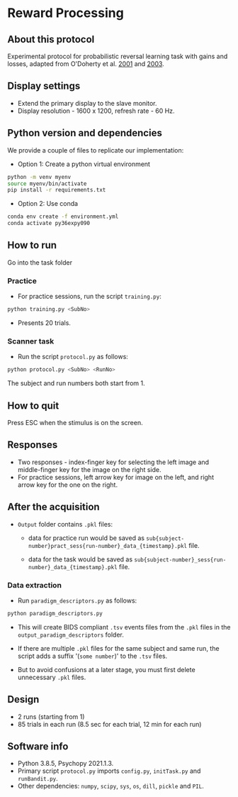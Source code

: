 # Reward Processing

## About this protocol

Experimental protocol for probabilistic reversal learning task with gains and losses, adapted from O'Doherty et al. [2001](https://doi.org/10.1038/82959) and [2003](https://doi.org/10.1523/JNEUROSCI.23-21-07931.2003).

## Display settings

* Extend the primary display to the slave monitor.
* Display resolution - 1600 x 1200, refresh rate - 60 Hz.

## Python version and dependencies

We provide a couple of files to replicate our implementation:

* Option 1: Create a python virtual environment

```bash
python -m venv myenv
source myenv/bin/activate
pip install -r requirements.txt
```

* Option 2: Use conda

```bash
conda env create -f environment.yml
conda activate py36expy090
```

## How to run

Go into the task folder

### Practice

* For practice sessions, run the script `training.py`:

```bash
python training.py <SubNo>
```

* Presents 20 trials.

### Scanner task

* Run the script `protocol.py` as follows:

```bash
python protocol.py <SubNo> <RunNo>
```

The subject and run numbers both start from 1.

## How to quit

Press ESC when the stimulus is on the screen.

## Responses

* Two responses - index-finger key for selecting the left image and middle-finger key for the image on the right side.
* For practice sessions, left arrow key for image on the left, and right arrow key for the one on the right.

## After the acquisition

* `Output` folder contains `.pkl` files:

    * data for practice run would be saved as `sub{subject-number}pract_sess{run-number}_data_{timestamp}.pkl` file.

    * data for the task would be saved as `sub{subject-number}_sess{run-number}_data_{timestamp}.pkl` file.

### Data extraction

* Run `paradigm_descriptors.py` as follows:

```bash
python paradigm_descriptors.py
```

* This will create BIDS compliant `.tsv` events files from the `.pkl` files in the `output_paradigm_descriptors` folder. 

* If there are multiple `.pkl` files for the same subject and same run, the script adds a suffix '(`some number`)' to the `.tsv` files. 

* But to avoid confusions at a later stage, you must first delete unnecessary `.pkl` files.

## Design

* 2 runs (starting from 1)
* 85 trials in each run (8.5 sec for each trial, 12 min for each run)

## Software info

* Python 3.8.5, Psychopy 2021.1.3.
* Primary script `protocol.py` imports `config.py`, `initTask.py` and `runBandit.py`.
* Other dependencies: `numpy`, `scipy`, `sys`, `os`, `dill`, `pickle` and `PIL`.
